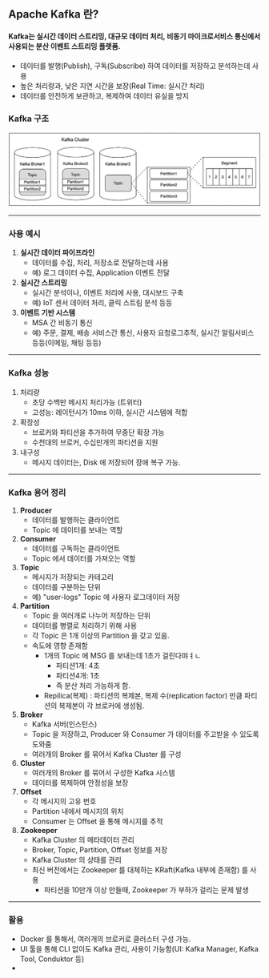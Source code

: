## Apache Kafka 란? 

#### Kafka는 실시간 데이터 스트리밍, 대규모 데이터 처리, 비동기 마이크로서비스 통신에서 사용되는 분산 이벤트 스트리밍 플랫폼.
- 데이터를 발행(Publish), 구독(Subscribe) 하여 데이터를 저장하고 분석하는데 사용
- 높은 처리량과, 낮은 지연 시간을 보장(Real Time: 실시간 처리)
- 데이터를 안전하게 보관하고, 복제하여 데이터 유실을 방지

### Kafka 구조
<img src="../docs/img/kafka.webp">

--- 
### 사용 예시
1. <b>실시간 데이터 파이프라인</b>
   - 데이터를 수집, 처리, 저장소로 전달하는데 사용
   - 예) 로그 데이터 수집, Application 이벤트 전달
2. <b>실시간 스트리밍</b>
   - 실시간 분석이나, 이벤트 처리에 사용, 대시보드 구축
   - 예) IoT 센서 데이터 처리, 클릭 스트림 분석 등등
3. <b>이벤트 기반 시스템</b>
   - MSA 간 비동기 통신
   - 예) 주문, 결제, 배송 서비스간 통신, 사용자 요청로그추적, 실시간 알림서비스 등등(이메일, 채팅 등등)
---
### Kafka 성능
1. 처리량
   - 초당 수백만 메시지 처리가능 (트위터)
   - 고성능: 레이턴시가 10ms 이하, 실시간 시스템에 적합
2. 확장성
   - 브로커와 파티션을 추가하여 무중단 확장 가능
   - 수천대의 브로커, 수십만개의 파티션을 지원
3. 내구성
   - 메시지 데이터는, Disk 에 저장되어 장애 복구 가능.
--- 
### Kafka 용어 정리
1. <b>Producer</b>
   - 데이터를 발행하는 클라이언트
   - Topic 에 데이터를 보내는 역할
2. <b>Consumer</b>
    - 데이터를 구독하는 클라이언트
    - Topic 에서 데이터를 가져오는 역할
3. <b>Topic</b>
    - 메시지가 저장되는 카테고리
    - 데이터를 구분하는 단위
    - 예) "user-logs" Topic 에 사용자 로그데이터 저장
4. <b>Partition</b>
    - Topic 을 여러개로 나누어 저장하는 단위
    - 데이터를 병렬로 처리하기 위해 사용
    - 각 Topic 은 1개 이상의 Partition 을 갖고 있음.
    - 속도에 영향 존재함
      - 1개의 Topic 에 MSG 를 보내는데 1초가 걸린다먀ㅕㄴ
        - 파티션1개: 4초
        - 파티션4개: 1초
        - 즉 분산 처리 가능하게 함.
      - Repilica(복제) : 파티션의 복제본, 복제 수(replication factor) 만큼 파티션의 복제본이 각 브로커에 생성됨.
5. <b>Broker</b>
    - Kafka 서버(인스턴스)
    - Topic 을 저장하고, Producer 와 Consumer 가 데이터를 주고받을 수 있도록 도와줌
    - 여러개의 Broker 를 묶어서 Kafka Cluster 를 구성
6. <b>Cluster</b>
    - 여러개의 Broker 를 묶어서 구성한 Kafka 시스템
    - 데이터를 복제하여 안정성을 보장
7. <b>Offset</b>
   - 각 메시지의 고유 번호 
   - Partition 내에서 메시지의 위치
   - Consumer 는 Offset 을 통해 메시지를 추적
8. <b>Zookeeper</b>
   - Kafka Cluster 의 메타데이터 관리
   - Broker, Topic, Partition, Offset 정보를 저장
   - Kafka Cluster 의 상태를 관리
   - 최신 버전에서는 Zookeeper 를 대체하는 KRaft(Kafka 내부에 존재함) 를 사용
     - 파티션을 10만개 이상 만들때, Zookeeper 가 부하가 걸리는 문제 발생
---
### 활용
- Docker 를 통해서, 여러개의 브로커로 클러스터 구성 가능.
- UI 툴을 통해 CLI 없이도 Kafka 관리, 사용이 가능함(UI: Kafka Manager, Kafka Tool, Conduktor 등)
- 